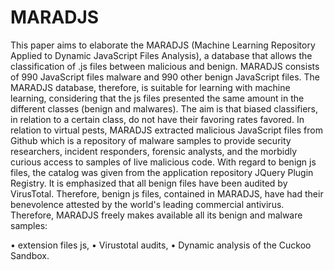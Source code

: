 # MARADJS

This paper aims to elaborate the MARADJS (Machine Learning Repository Applied to Dynamic JavaScript Files Analysis), a database that allows the classification of .js files between malicious and benign. MARADJS consists of 990 JavaScript files malware and 990 other benign JavaScript files. The MARADJS database, therefore, is suitable for learning with machine learning, considering that the js files presented the same amount in the different classes (benign and malwares). The aim is that biased classifiers, in relation to a certain class, do not have their favoring rates favored.
In relation to virtual pests, MARADJS extracted malicious JavaScript files from Github which is a repository of malware samples to provide security researchers, incident responders, forensic analysts, and the morbidly curious access to samples of live malicious code. With regard to benign js files, the catalog was given from the application repository JQuery Plugin Registry. It is emphasized that all benign files have been audited by VirusTotal. Therefore, benign js files, contained in MARADJS, have had their benevolence attested by the world's leading commercial antivirus. 
Therefore, MARADJS freely makes available all its benign and malware samples:

•	extension files js,
•	Virustotal audits,
•	Dynamic analysis of the Cuckoo Sandbox.
